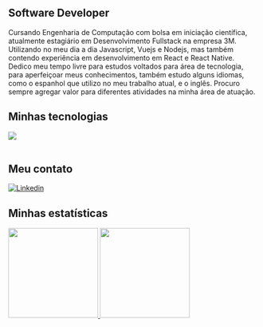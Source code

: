 ## Software Developer

<p> Cursando Engenharia de Computação com bolsa em iniciação científica, atualmente estagiário em Desenvolvimento Fullstack na empresa 3M. Utilizando no meu dia a dia Javascript, Vuejs e Nodejs, mas também contendo experiência em desenvolvimento em React e React Native.
Dedico meu tempo livre para estudos voltados para área de tecnologia, para aperfeiçoar meus conhecimentos, também estudo alguns idiomas, como o espanhol que utilizo no meu trabalho atual, e o inglês. Procuro sempre agregar valor para diferentes atividades na minha área de atuação. </p>

<div >
  
## Minhas tecnologias

<img src="https://skillicons.dev/icons?i=androidstudio,aws,azure,bootstrap,css,docker,git,githu,html,js,linux,mongodb,mysql,nestjs,nextjs,nuxtjs,pinia,py,react,tailwind,vue&theme=dark" />
  
</div><br/>
  
## Meu contato
  
<div>
  <a href="https://www.linkedin.com/in/maicon-alves-03700419b/">
    <img align="center" alt="Linkedin" src="https://img.shields.io/badge/LinkedIn-0077B5?style=for-the-badge&logo=linkedin&logoColor=white" />
   </a>
<div/>
  
## Minhas estatísticas
  
<div>
  <a href="https://github.com/maicond02">
  <img height="180em" src="https://github-readme-stats.vercel.app/api/top-langs/?username=maicond02&layout=compact&langs_count=7&theme=dark&cache_seconds=1800"/>
  <img height="180em" src="https://github-readme-stats.vercel.app/api?username=maicond02&show_icons=true&theme=dark&include_all_commits=true&count_private=true"/>
</div>
